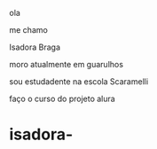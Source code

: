 ola

me chamo 

Isadora Braga 

moro atualmente em guarulhos 

sou estudadente na escola Scaramelli 

faço o curso do projeto alura 


# isadora-
